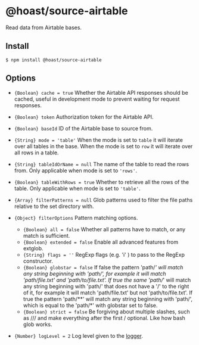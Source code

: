 # @hoast/source-airtable

Read data from Airtable bases.

## Install

```
$ npm install @hoast/source-airtable
```

## Options

- `{Boolean} cache = true` Whether the Airtable API responses should be cached, useful in development mode to prevent waiting for request responses.
- `{Boolean} token` Authorization token for the Airtable API.
- `{Boolean} baseId` ID of the Airtable base to source from.
- `{String} mode = 'table'` When the mode is set to `table` it will iterate over all tables in the base. When the mode is set to `row` it will iterate over all rows in a table.
- `{String} tableIdOrName = null` The name of the table to read the rows from. Only applicable when mode is set to `'rows'`.
- `{Boolean} tableWithRows = true` Whether to retrieve all the rows of the table. Only applicable when mode is set to `'table'`.
- `{Array} filterPatterns = null` Glob patterns used to filter the file paths relative to the set directory with.
- `{Object} filterOptions` Pattern matching options.
  - `{Boolean} all = false` Whether all patterns have to match, or any match is sufficient.
  - `{Boolean} extended = false` Enable all advanced features from extglob.
  - `{String} flags = ''` RegExp flags (e.g. 'i' ) to pass to the RegExp constructor.
  - `{Boolean} globstar = false` If false the pattern 'path/*' will match any string beginning with 'path/', for example it will match 'path/file.txt' and 'path/to/file.txt'. If true the same 'path/*' will match any string beginning with 'path/' that does not have a '/' to the right of it, for example it will match 'path/file.txt' but not 'path/to/file.txt'. If true the pattern 'path/**' will match any string beginning with 'path/', which is equal to the 'path/*' with globstar set to false.
  - `{Boolean} strict = false` Be forgiving about multiple slashes, such as /// and make everything after the first / optional. Like how bash glob works.

- `{Number} logLevel = 2` Log level given to the [logger](https://github.com/hoast/hoast/tree/master/packages/utils#logger.js).
